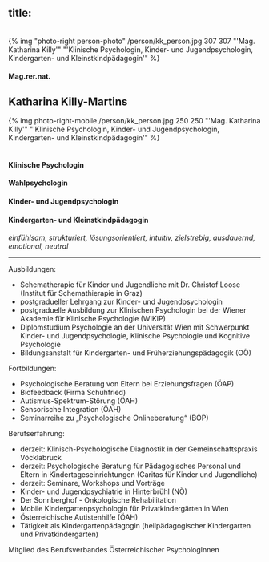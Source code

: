 title:
---
<br>
{% img "photo-right person-photo" /person/kk_person.jpg 307 307 "'Mag. Katharina Killy'" "'Klinische Psychologin, Kinder- und Jugendpsychologin, Kindergarten- und Kleinstkindpädagogin'" %}

#### Mag.rer.nat.
## Katharina Killy-Martins
{% img photo-right-mobile /person/kk_person.jpg 250 250 "'Mag. Katharina Killy'" "'Klinische Psychologin, Kinder- und Jugendpsychologin, Kindergarten- und Kleinstkindpädagogin'" %}

#### <br>Klinische Psychologin
#### Wahlpsychologin
#### Kinder- und Jugendpsychologin
#### Kindergarten- und Kleinstkindpädagogin

*einfühlsam, strukturiert, lösungsorientiert, intuitiv, zielstrebig, ausdauernd, emotional, neutral*

---

Ausbildungen:
- Schematherapie für Kinder und Jugendliche mit Dr. Christof Loose (Institut für Schemathierapie in Graz) 
- postgradueller Lehrgang zur Kinder- und Jugendpsychologin
- postgraduelle Ausbildung zur Klinischen Psychologin bei der Wiener Akademie für Klinische Psychologie (WIKIP)
- Diplomstudium Psychologie an der Universität Wien mit Schwerpunkt Kinder- und Jugendpsychologie, Klinische Psychologie und Kognitive Psychologie
- Bildungsanstalt für Kindergarten- und Früherziehungspädagogik (OÖ)

Fortbildungen: 
- Psychologische Beratung von Eltern bei Erziehungsfragen (ÖAP)
- Biofeedback (Firma Schuhfried)
- Autismus-Spektrum-Störung (ÖAH) 
- Sensorische Integration (ÖAH)
- Seminarreihe zu „Psychologische Onlineberatung“ (BÖP) 

Berufserfahrung:
- derzeit: Klinisch-Psychologische Diagnostik in der Gemeinschaftspraxis Vöcklabruck
- derzeit: Psychologische Beratung für Pädagogisches Personal und Eltern in Kindertageseinrichtungen (Caritas für Kinder und Jugendliche)
- derzeit: Seminare, Workshops und Vorträge 
- Kinder- und Jugendpsychiatrie in Hinterbrühl (NÖ)
- Der Sonnberghof - Onkologische Rehabilitation
- Mobile Kindergartenpsychologin für Privatkindergärten in Wien
- Österreichische Autistenhilfe (ÖAH)
- Tätigkeit als Kindergartenpädagogin (heilpädagogischer Kindergarten und Privatkindergarten)

Mitglied des Berufsverbandes Österreichischer PsychologInnen
